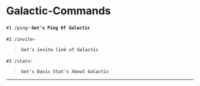 # Galactic-Commands

`#1 /ping`-
**```Get's Ping Of Galactic```**

`#2 /invite`-
> **```Get's invite link of Galactic```**

`#3 /stats`-
> **```Get's Basic Stat's About Galactic```**
_________________________________________________________________________________________________________________________________________________________________________
